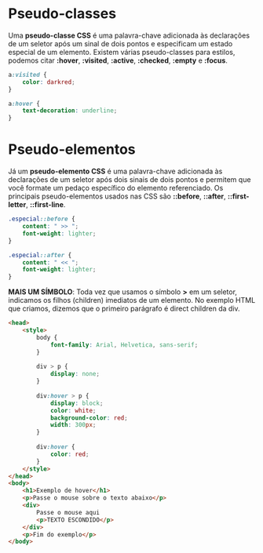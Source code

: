 # Pseudo-classes

Uma **pseudo-classe CSS** é uma palavra-chave adicionada às declarações de um seletor após um sinal de dois pontos e especificam um estado especial de um elemento. Existem várias pseudo-classes para estilos, podemos citar **:hover**, **:visited**, **:active**, **:checked**, **:empty** e **:focus**.

```css
a:visited {
    color: darkred;
}

a:hover {
    text-decoration: underline;
}
```

# Pseudo-elementos

Já um **pseudo-elemento CSS** é uma palavra-chave adicionada às declarações de um seletor após dois sinais de dois pontos e permitem que você formate um pedaço específico do elemento referenciado. Os principais pseudo-elementos usados nas CSS são **::before**, **::after**, **::first-letter**, **::first-line**.

```css
.especial::before {
    content: " >> ";
    font-weight: lighter;
}

.especial::after {
    content: " << ";
    font-weight: lighter;
}
```

**MAIS UM SÍMBOLO**: Toda vez que usamos o símbolo **>** em um seletor, indicamos os filhos (children) imediatos de um elemento. No exemplo HTML que criamos, dizemos que o primeiro parágrafo é direct children da div.

```html
<head>
    <style>
        body {
            font-family: Arial, Helvetica, sans-serif;
        }
        
        div > p {
            display: none;
        }
        
        div:hover > p {
            display: block;
            color: white;
            background-color: red;
            width: 300px;
        }
        
        div:hover {
            color: red;
        }
    </style>
</head>
<body>
    <h1>Exemplo de hover</h1>
    <p>Passe o mouse sobre o texto abaixo</p>
    <div>
        Passe o mouse aqui
        <p>TEXTO ESCONDIDO</p>
    </div>
    <p>Fim do exemplo</p>
</body>
```